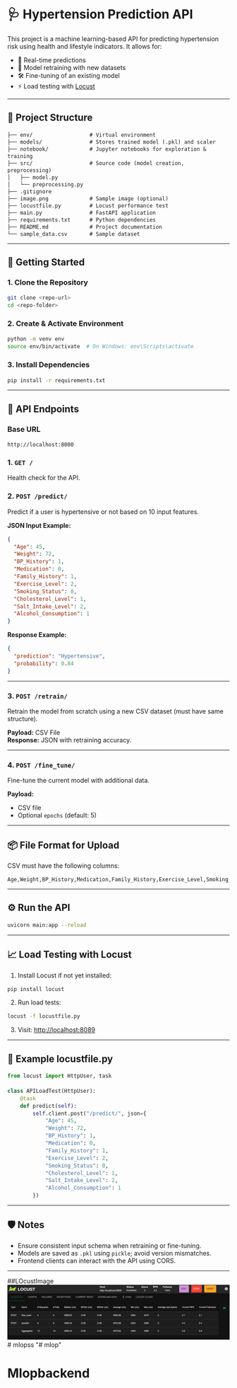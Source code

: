 # 🩺 Hypertension Prediction API

This project is a machine learning-based API for predicting hypertension risk using health and lifestyle indicators. It allows for:
- 🧠 Real-time predictions
- 🔄 Model retraining with new datasets
- 🛠️ Fine-tuning of an existing model
- ⚡ Load testing with [Locust](https://locust.io)

---

## 📁 Project Structure

```
├── env/                  # Virtual environment
├── models/               # Stores trained model (.pkl) and scaler
├── notebook/             # Jupyter notebooks for exploration & training
├── src/                  # Source code (model creation, preprocessing)
│   ├── model.py
│   └── preprocessing.py
├── .gitignore
├── image.png             # Sample image (optional)
├── locustfile.py         # Locust performance test
├── main.py               # FastAPI application
├── requirements.txt      # Python dependencies
├── README.md             # Project documentation
└── sample_data.csv       # Sample dataset
```

---

## 🚀 Getting Started

### 1. Clone the Repository

```bash
git clone <repo-url>
cd <repo-folder>
```

### 2. Create & Activate Environment

```bash
python -m venv env
source env/bin/activate  # On Windows: env\Scripts\activate
```

### 3. Install Dependencies

```bash
pip install -r requirements.txt
```

---

## 🧠 API Endpoints

### Base URL
```http
http://localhost:8000
```

### 1. `GET /`
Health check for the API.

### 2. `POST /predict/`
Predict if a user is hypertensive or not based on 10 input features.

**JSON Input Example:**
```json
{
  "Age": 45,
  "Weight": 72,
  "BP_History": 1,
  "Medication": 0,
  "Family_History": 1,
  "Exercise_Level": 2,
  "Smoking_Status": 0,
  "Cholesterol_Level": 1,
  "Salt_Intake_Level": 2,
  "Alcohol_Consumption": 1
}
```

**Response Example:**
```json
{
  "prediction": "Hypertensive",
  "probability": 0.84
}
```

---

### 3. `POST /retrain/`
Retrain the model from scratch using a new CSV dataset (must have same structure).

**Payload:** CSV File  
**Response:** JSON with retraining accuracy.

---

### 4. `POST /fine_tune/`
Fine-tune the current model with additional data.

**Payload:**
- CSV file
- Optional `epochs` (default: 5)

---

## 📦 File Format for Upload

CSV must have the following columns:

```
Age,Weight,BP_History,Medication,Family_History,Exercise_Level,Smoking_Status,Cholesterol_Level,Salt_Intake_Level,Alcohol_Consumption,Has_Hypertension
```

---

## ⚙️ Run the API

```bash
uvicorn main:app --reload
```

---

## 📈 Load Testing with Locust

1. Install Locust if not yet installed:

```bash
pip install locust
```

2. Run load tests:

```bash
locust -f locustfile.py
```

3. Visit: [http://localhost:8089](http://localhost:8089)

---

## 🧪 Example locustfile.py

```python
from locust import HttpUser, task

class APILoadTest(HttpUser):
    @task
    def predict(self):
        self.client.post("/predict/", json={
            "Age": 45,
            "Weight": 72,
            "BP_History": 1,
            "Medication": 0,
            "Family_History": 1,
            "Exercise_Level": 2,
            "Smoking_Status": 0,
            "Cholesterol_Level": 1,
            "Salt_Intake_Level": 2,
            "Alcohol_Consumption": 1
        })
```

---

## 🛡️ Notes

- Ensure consistent input schema when retraining or fine-tuning.
- Models are saved as `.pkl` using `pickle`; avoid version mismatches.
- Frontend clients can interact with the API using CORS.

---

##LOcustImage 
![alt text](image.png)# mlopss
"# mlop" 
# Mlopbackend

